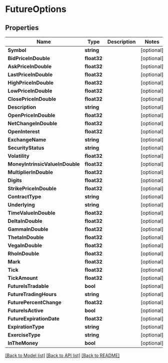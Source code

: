 # FutureOptions

## Properties

Name | Type | Description | Notes
------------ | ------------- | ------------- | -------------
**Symbol** | **string** |  | [optional] 
**BidPriceInDouble** | **float32** |  | [optional] 
**AskPriceInDouble** | **float32** |  | [optional] 
**LastPriceInDouble** | **float32** |  | [optional] 
**HighPriceInDouble** | **float32** |  | [optional] 
**LowPriceInDouble** | **float32** |  | [optional] 
**ClosePriceInDouble** | **float32** |  | [optional] 
**Description** | **string** |  | [optional] 
**OpenPriceInDouble** | **float32** |  | [optional] 
**NetChangeInDouble** | **float32** |  | [optional] 
**OpenInterest** | **float32** |  | [optional] 
**ExchangeName** | **string** |  | [optional] 
**SecurityStatus** | **string** |  | [optional] 
**Volatility** | **float32** |  | [optional] 
**MoneyIntrinsicValueInDouble** | **float32** |  | [optional] 
**MultiplierInDouble** | **float32** |  | [optional] 
**Digits** | **float32** |  | [optional] 
**StrikePriceInDouble** | **float32** |  | [optional] 
**ContractType** | **string** |  | [optional] 
**Underlying** | **string** |  | [optional] 
**TimeValueInDouble** | **float32** |  | [optional] 
**DeltaInDouble** | **float32** |  | [optional] 
**GammaInDouble** | **float32** |  | [optional] 
**ThetaInDouble** | **float32** |  | [optional] 
**VegaInDouble** | **float32** |  | [optional] 
**RhoInDouble** | **float32** |  | [optional] 
**Mark** | **float32** |  | [optional] 
**Tick** | **float32** |  | [optional] 
**TickAmount** | **float32** |  | [optional] 
**FutureIsTradable** | **bool** |  | [optional] 
**FutureTradingHours** | **string** |  | [optional] 
**FuturePercentChange** | **float32** |  | [optional] 
**FutureIsActive** | **bool** |  | [optional] 
**FutureExpirationDate** | **float32** |  | [optional] 
**ExpirationType** | **string** |  | [optional] 
**ExerciseType** | **string** |  | [optional] 
**InTheMoney** | **bool** |  | [optional] 

[[Back to Model list]](../README.md#documentation-for-models) [[Back to API list]](../README.md#documentation-for-api-endpoints) [[Back to README]](../README.md)


